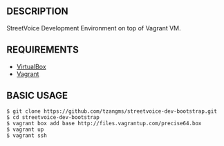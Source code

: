 ## DESCRIPTION

StreetVoice Development Environment on top of Vagrant VM.



## REQUIREMENTS

* [VirtualBox](http://www.virtualbox.org/)
* [Vagrant](http://www.vagrantup.com/)


## BASIC USAGE

    $ git clone https://github.com/tzangms/streetvoice-dev-bootstrap.git
    $ cd streetvoice-dev-bootstrap
    $ vagrant box add base http://files.vagrantup.com/precise64.box
    $ vagrant up
    $ vagrant ssh

